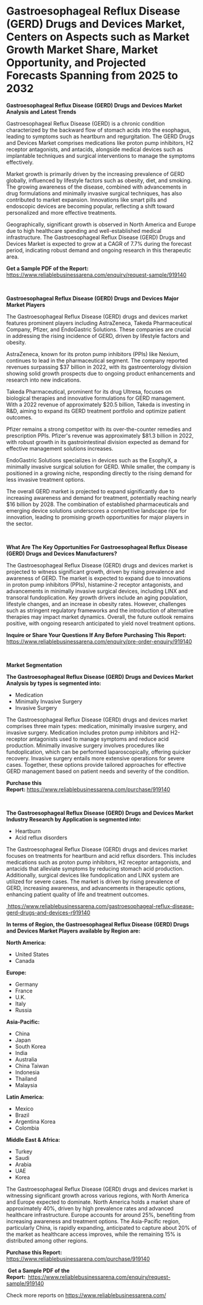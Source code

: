 <p><h1>Gastroesophageal Reflux Disease (GERD) Drugs and Devices Market, Centers on Aspects such as Market Growth Market Share, Market Opportunity, and Projected Forecasts Spanning from 2025 to 2032</h1></p><p><strong>Gastroesophageal Reflux Disease (GERD) Drugs and Devices Market Analysis and Latest Trends</strong></p>
<p><p>Gastroesophageal Reflux Disease (GERD) is a chronic condition characterized by the backward flow of stomach acids into the esophagus, leading to symptoms such as heartburn and regurgitation. The GERD Drugs and Devices Market comprises medications like proton pump inhibitors, H2 receptor antagonists, and antacids, alongside medical devices such as implantable techniques and surgical interventions to manage the symptoms effectively.</p><p>Market growth is primarily driven by the increasing prevalence of GERD globally, influenced by lifestyle factors such as obesity, diet, and smoking. The growing awareness of the disease, combined with advancements in drug formulations and minimally invasive surgical techniques, has also contributed to market expansion. Innovations like smart pills and endoscopic devices are becoming popular, reflecting a shift toward personalized and more effective treatments.</p><p>Geographically, significant growth is observed in North America and Europe due to high healthcare spending and well-established medical infrastructure. The Gastroesophageal Reflux Disease (GERD) Drugs and Devices Market is expected to grow at a CAGR of 7.7% during the forecast period, indicating robust demand and ongoing research in this therapeutic area.</p></p>
<p><strong>Get a Sample PDF of the Report:&nbsp;</strong> <a href="https://www.reliablebusinessarena.com/enquiry/request-sample/919140?utm_campaign=2004&utm_medium=2&utm_source=Github&utm_content=ia&utm_term=03032025&utm_id=gastroesophageal-reflux-disease-gerd-drugs-and-devices">https://www.reliablebusinessarena.com/enquiry/request-sample/919140</a></p>
<p>&nbsp;</p>
<p><strong>Gastroesophageal Reflux Disease (GERD) Drugs and Devices Major Market Players</strong></p>
<p><p>The Gastroesophageal Reflux Disease (GERD) drugs and devices market features prominent players including AstraZeneca, Takeda Pharmaceutical Company, Pfizer, and EndoGastric Solutions. These companies are crucial in addressing the rising incidence of GERD, driven by lifestyle factors and obesity.</p><p>AstraZeneca, known for its proton pump inhibitors (PPIs) like Nexium, continues to lead in the pharmaceutical segment. The company reported revenues surpassing $37 billion in 2022, with its gastroenterology division showing solid growth prospects due to ongoing product enhancements and research into new indications.</p><p>Takeda Pharmaceutical, prominent for its drug Ultresa, focuses on biological therapies and innovative formulations for GERD management. With a 2022 revenue of approximately $20.5 billion, Takeda is investing in R&D, aiming to expand its GERD treatment portfolio and optimize patient outcomes.</p><p>Pfizer remains a strong competitor with its over-the-counter remedies and prescription PPIs. Pfizer's revenue was approximately $81.3 billion in 2022, with robust growth in its gastrointestinal division expected as demand for effective management solutions increases.</p><p>EndoGastric Solutions specializes in devices such as the EsophyX, a minimally invasive surgical solution for GERD. While smaller, the company is positioned in a growing niche, responding directly to the rising demand for less invasive treatment options.</p><p>The overall GERD market is projected to expand significantly due to increasing awareness and demand for treatment, potentially reaching nearly $16 billion by 2028. The combination of established pharmaceuticals and emerging device solutions underscores a competitive landscape ripe for innovation, leading to promising growth opportunities for major players in the sector.</p></p>
<p>&nbsp;</p>
<p><strong>What Are The Key Opportunities For Gastroesophageal Reflux Disease (GERD) Drugs and Devices Manufacturers?</strong></p>
<p><p>The Gastroesophageal Reflux Disease (GERD) drugs and devices market is projected to witness significant growth, driven by rising prevalence and awareness of GERD. The market is expected to expand due to innovations in proton pump inhibitors (PPIs), histamine-2 receptor antagonists, and advancements in minimally invasive surgical devices, including LINX and transoral fundoplication. Key growth drivers include an aging population, lifestyle changes, and an increase in obesity rates. However, challenges such as stringent regulatory frameworks and the introduction of alternative therapies may impact market dynamics. Overall, the future outlook remains positive, with ongoing research anticipated to yield novel treatment options.</p></p>
<p><strong>Inquire or Share Your Questions If Any Before Purchasing This Report:</strong> <a href="https://www.reliablebusinessarena.com/enquiry/pre-order-enquiry/919140?utm_campaign=2004&utm_medium=2&utm_source=Github&utm_content=ia&utm_term=03032025&utm_id=gastroesophageal-reflux-disease-gerd-drugs-and-devices">https://www.reliablebusinessarena.com/enquiry/pre-order-enquiry/919140</a></p>
<p>&nbsp;</p>
<p><strong>Market Segmentation</strong></p>
<p><strong>The Gastroesophageal Reflux Disease (GERD) Drugs and Devices Market Analysis by types is segmented into:</strong></p>
<p><ul><li>Medication</li><li>Minimally Invasive Surgery</li><li>Invasive Surgery</li></ul></p>
<p><p>The Gastroesophageal Reflux Disease (GERD) drugs and devices market comprises three main types: medication, minimally invasive surgery, and invasive surgery. Medication includes proton pump inhibitors and H2-receptor antagonists used to manage symptoms and reduce acid production. Minimally invasive surgery involves procedures like fundoplication, which can be performed laparoscopically, offering quicker recovery. Invasive surgery entails more extensive operations for severe cases. Together, these options provide tailored approaches for effective GERD management based on patient needs and severity of the condition.</p></p>
<p><strong>Purchase this Report:&nbsp;</strong><a href="https://www.reliablebusinessarena.com/purchase/919140?utm_campaign=2004&utm_medium=2&utm_source=Github&utm_content=ia&utm_term=03032025&utm_id=gastroesophageal-reflux-disease-gerd-drugs-and-devices">https://www.reliablebusinessarena.com/purchase/919140</a></p>
<p>&nbsp;</p>
<p><strong>The Gastroesophageal Reflux Disease (GERD) Drugs and Devices Market Industry Research by Application is segmented into:</strong></p>
<p><ul><li>Heartburn</li><li>Acid reflux disorders</li></ul></p>
<p><p>The Gastroesophageal Reflux Disease (GERD) drugs and devices market focuses on treatments for heartburn and acid reflux disorders. This includes medications such as proton pump inhibitors, H2 receptor antagonists, and antacids that alleviate symptoms by reducing stomach acid production. Additionally, surgical devices like fundoplication and LINX system are utilized for severe cases. The market is driven by rising prevalence of GERD, increasing awareness, and advancements in therapeutic options, enhancing patient quality of life and treatment outcomes.</p></p>
<p><a href="https://www.reliablebusinessarena.com/gastroesophageal-reflux-disease-gerd-drugs-and-devices-r919140?utm_campaign=2004&utm_medium=2&utm_source=Github&utm_content=ia&utm_term=03032025&utm_id=gastroesophageal-reflux-disease-gerd-drugs-and-devices">&nbsp;https://www.reliablebusinessarena.com/gastroesophageal-reflux-disease-gerd-drugs-and-devices-r919140</a></p>
<p><strong>In terms of Region, the Gastroesophageal Reflux Disease (GERD) Drugs and Devices Market Players available by Region are:</strong></p>
<p>
    <p> <strong> North America: </strong>
        <ul>
            <li>United States</li>
            <li>Canada</li>
        </ul>
        </p> 
    <p> <strong> Europe: </strong>
        <ul>
            <li>Germany</li>
            <li>France</li>
            <li>U.K.</li>
            <li>Italy</li>
            <li>Russia</li>
        </ul>
        </p> 
    <p> <strong> Asia-Pacific: </strong>
        <ul>
            <li>China</li>
            <li>Japan</li>
            <li>South Korea</li>
            <li>India</li>
            <li>Australia</li>
            <li>China Taiwan</li>
            <li>Indonesia</li>
            <li>Thailand</li>
            <li>Malaysia</li>
        </ul>
        </p> 
    <p> <strong> Latin America: </strong>
        <ul>
            <li>Mexico</li>
            <li>Brazil</li>
            <li>Argentina Korea</li>
            <li>Colombia</li>
        </ul>
        </p> 
    <p> <strong> Middle East & Africa: </strong>
        <ul>
            <li>Turkey</li>
            <li>Saudi</li>
            <li>Arabia</li>
            <li>UAE</li>
            <li>Korea</li>
        </ul>
    </p>
    </p>
<p><p>The Gastroesophageal Reflux Disease (GERD) drugs and devices market is witnessing significant growth across various regions, with North America and Europe expected to dominate. North America holds a market share of approximately 40%, driven by high prevalence rates and advanced healthcare infrastructure. Europe accounts for around 25%, benefiting from increasing awareness and treatment options. The Asia-Pacific region, particularly China, is rapidly expanding, anticipated to capture about 20% of the market as healthcare access improves, while the remaining 15% is distributed among other regions.</p></p>
<p><strong>Purchase this Report: </strong><a href="https://www.reliablebusinessarena.com/purchase/919140?utm_campaign=2004&utm_medium=2&utm_source=Github&utm_content=ia&utm_term=03032025&utm_id=gastroesophageal-reflux-disease-gerd-drugs-and-devices">https://www.reliablebusinessarena.com/purchase/919140</a></p>
<p>&nbsp;<strong>Get a Sample PDF of the Report:&nbsp;&nbsp;</strong><a href="https://www.reliablebusinessarena.com/enquiry/request-sample/919140?utm_campaign=2004&utm_medium=2&utm_source=Github&utm_content=ia&utm_term=03032025&utm_id=gastroesophageal-reflux-disease-gerd-drugs-and-devices">https://www.reliablebusinessarena.com/enquiry/request-sample/919140</a></p>
<p><strong></strong></p>
<p>Check more reports on <a href="https://www.reliablebusinessarena.com/?utm_campaign=2004&utm_medium=2&utm_source=Github&utm_content=ia&utm_term=03032025&utm_id=gastroesophageal-reflux-disease-gerd-drugs-and-devices">https://www.reliablebusinessarena.com/</a></p>